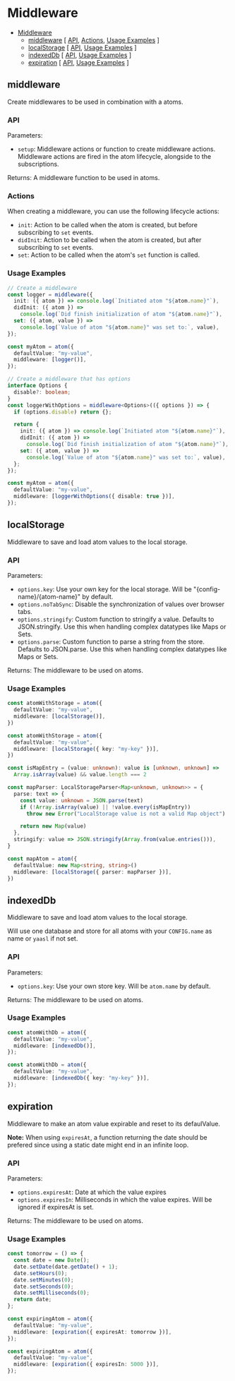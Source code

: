 # Middleware

<!-- >> TOC >> -->

- [Middleware](#middleware)
  - [middleware](#middleware) [ [API](#api), [Actions](#actions), [Usage Examples](#usage-examples) ]
  - [localStorage](#localstorage) [ [API](#api-1), [Usage Examples](#usage-examples-1) ]
  - [indexedDb](#indexeddb) [ [API](#api-2), [Usage Examples](#usage-examples-2) ]
  - [expiration](#expiration) [ [API](#api-3), [Usage Examples](#usage-examples-3) ]
  <!-- << TOC << -->

## middleware

Create middlewares to be used in combination with a atoms.

### API

Parameters:

- `setup`: Middleware actions or function to create middleware actions. Middleware actions are fired in the atom lifecycle, alongside to the subscriptions.

Returns: A middleware function to be used in atoms.

### Actions

When creating a middleware, you can use the following lifecycle actions:

- `init`: Action to be called when the atom is created, but before subscribing to `set` events.
- `didInit`: Action to be called when the atom is created, but after subscribing to `set` events.
- `set`: Action to be called when the atom's `set` function is called.

### Usage Examples

```ts
// Create a middleware
const logger = middleware({
  init: ({ atom }) => console.log(`Initiated atom "${atom.name}"`),
  didInit: ({ atom }) =>
    console.log(`Did finish initialization of atom "${atom.name}"`),
  set: ({ atom, value }) =>
    console.log(`Value of atom "${atom.name}" was set to:`, value),
});

const myAtom = atom({
  defaultValue: "my-value",
  middleware: [logger()],
});

// Create a middleware that has options
interface Options {
  disable?: boolean;
}
const loggerWithOptions = middleware<Options>(({ options }) => {
  if (options.disable) return {};

  return {
    init: ({ atom }) => console.log(`Initiated atom "${atom.name}"`),
    didInit: ({ atom }) =>
      console.log(`Did finish initialization of atom "${atom.name}"`),
    set: ({ atom, value }) =>
      console.log(`Value of atom "${atom.name}" was set to:`, value),
  };
});

const myAtom = atom({
  defaultValue: "my-value",
  middleware: [loggerWithOptions({ disable: true })],
});
```

## localStorage

Middleware to save and load atom values to the local storage.

### API

Parameters:

- `options.key`: Use your own key for the local storage. Will be "{config-name}/{atom-name}" by default.
- `options.noTabSync`: Disable the synchronization of values over browser tabs.
- `options.stringify`: Custom function to stringify a value. Defaults to JSON.stringify. Use this when handling complex datatypes like Maps or Sets.
- `options.parse`: Custom function to parse a string from the store. Defaults to JSON.parse. Use this when handling complex datatypes like Maps or Sets.

Returns: The middleware to be used on atoms.

### Usage Examples

```ts
const atomWithStorage = atom({
  defaultValue: "my-value",
  middleware: [localStorage()],
})

const atomWithStorage = atom({
  defaultValue: "my-value",
  middleware: [localStorage({ key: "my-key" })],
})

const isMapEntry = (value: unknown): value is [unknown, unknown] =>
  Array.isArray(value) && value.length === 2

const mapParser: LocalStorageParser<Map<unknown, unknown>> = {
  parse: text => {
    const value: unknown = JSON.parse(text)
    if (!Array.isArray(value) || !value.every(isMapEntry))
      throw new Error("LocalStorage value is not a valid Map object")

    return new Map(value)
  },
  stringify: value => JSON.stringify(Array.from(value.entries())),
}

const mapAtom = atom({
  defaultValue: new Map<string, string>()
  middleware: [localStorage({ parser: mapParser })],
})
```

## indexedDb

Middleware to save and load atom values to the local storage.

Will use one database and store for all atoms with your `CONFIG.name`
as name or `yaasl` if not set.

### API

Parameters:

- `options.key`: Use your own store key. Will be `atom.name` by default.

Returns: The middleware to be used on atoms.

### Usage Examples

```ts
const atomWithDb = atom({
  defaultValue: "my-value",
  middleware: [indexedDb()],
});

const atomWithDb = atom({
  defaultValue: "my-value",
  middleware: [indexedDb({ key: "my-key" })],
});
```

## expiration

Middleware to make an atom value expirable and reset to its defaulValue.

**Note:** When using `expiresAt`, a function returning the date should be prefered since using a static date might end in an infinite loop.

### API

Parameters:

- `options.expiresAt`: Date at which the value expires
- `options.expiresIn`: Milliseconds in which the value expires. Will be ignored if expiresAt is set.

Returns: The middleware to be used on atoms.

### Usage Examples

```ts
const tomorrow = () => {
  const date = new Date();
  date.setDate(date.getDate() + 1);
  date.setHours(0);
  date.setMinutes(0);
  date.setSeconds(0);
  date.setMilliseconds(0);
  return date;
};

const expiringAtom = atom({
  defaultValue: "my-value",
  middleware: [expiration({ expiresAt: tomorrow })],
});

const expiringAtom = atom({
  defaultValue: "my-value",
  middleware: [expiration({ expiresIn: 5000 })],
});
```
